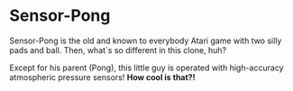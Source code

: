 # Sensor-Pong
<p>Sensor-Pong is the old and known to everybody Atari game with two silly pads and ball. Then, what`s so different in this clone, huh?</p>
<p>Except for his parent (Pong), this little guy is operated with high-accuracy atmospheric pressure sensors! <b>How cool is that?!</b><p>
